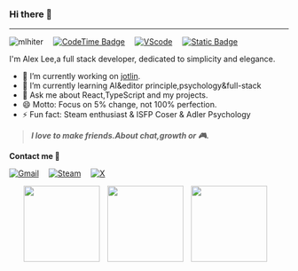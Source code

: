 ### Hi there 👋

---

![mlhiter](https://komarev.com/ghpvc/?username=mlhiter)&emsp;
[![CodeTime Badge](https://img.shields.io/endpoint?style=social&color=222&url=https%3A%2F%2Fapi.codetime.dev%2Fshield%3Fid%3D19254%26project%3D%26in=0)](https://codetime.dev)&emsp;
[![VScode](https://img.shields.io/badge/Coding-VS%20Code-blue)](https://code.visualstudio.com/)&emsp;
[![Static Badge](https://img.shields.io/badge/Writing-Logseq-blue)](https://logseq.com/)

I'm Alex Lee,a full stack developer, dedicated to simplicity and elegance.

- 🔭 I’m currently working on [jotlin](https://github.com/labring/jotlin).
- 🌱 I’m currently learning AI&editor principle,psychology&full-stack
- 💬 Ask me about React,TypeScript and my projects.
- 😄 Motto: Focus on 5% change, not 100% perfection.
- ⚡ Fun fact: Steam enthusiast & ISFP Coser & Adler Psychology

> **_I love to make friends.About chat,growth or 🎮._**

**Contact me 👀**

[![Gmail](https://img.shields.io/badge/-mlhiter955%40gmail.com-c14438?style=flat&logo=Gmail&logoColor=white)](mailto:mlhiter955@gmail.com)&emsp;
[![Steam](https://img.shields.io/badge/-mlhiter-155285?logo=steam)](https://steamcommunity.com/profiles/76561199213817731)&emsp;
[![X](https://img.shields.io/badge/-Alex_Lee-1D9BF0?logo=X)](https://steamcommunity.com/profiles/76561199213817731)&emsp;

<div style="display: flex; justify-content: center;">
  <img height="137px" src="https://github-readme-stats.vercel.app/api?username=mlhiter&hide_title=true&show_icons=true&line_height=21" />&emsp;
  <img height="137px" src="https://github-readme-stats.vercel.app/api/top-langs/?username=mlhiter&layout=compact" />&emsp;
  <img height="137px" src="https://github-readme-streak-stats.herokuapp.com/?user=mlhiter" />&emsp;
</div>

